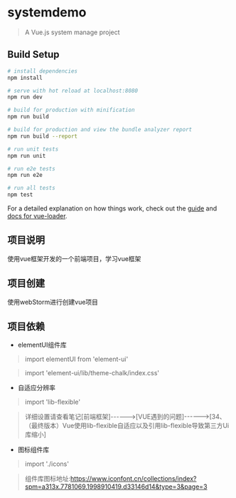 # systemdemo

> A Vue.js system manage project

## Build Setup

``` bash
# install dependencies
npm install

# serve with hot reload at localhost:8080
npm run dev

# build for production with minification
npm run build

# build for production and view the bundle analyzer report
npm run build --report

# run unit tests
npm run unit

# run e2e tests
npm run e2e

# run all tests
npm test
```

For a detailed explanation on how things work, check out the [guide](http://vuejs-templates.github.io/webpack/) and [docs for vue-loader](http://vuejs.github.io/vue-loader).


## 项目说明
使用vue框架开发的一个前端项目，学习vue框架

## 项目创建
使用webStorm进行创建vue项目

## 项目依赖

* elementUI组件库
> import elementUI from 'element-ui'

> import 'element-ui/lib/theme-chalk/index.css'

* 自适应分辨率
> import 'lib-flexible'

> 详细设置请查看笔记[前端框架]------>[VUE遇到的问题]------>[34、（最终版本）Vue使用lib-flexible自适应以及引用lib-flexible导致第三方Ui库缩小]

* 图标组件库
> import './icons'

> 组件库图标地址:https://www.iconfont.cn/collections/index?spm=a313x.7781069.1998910419.d33146d14&type=3&page=3
